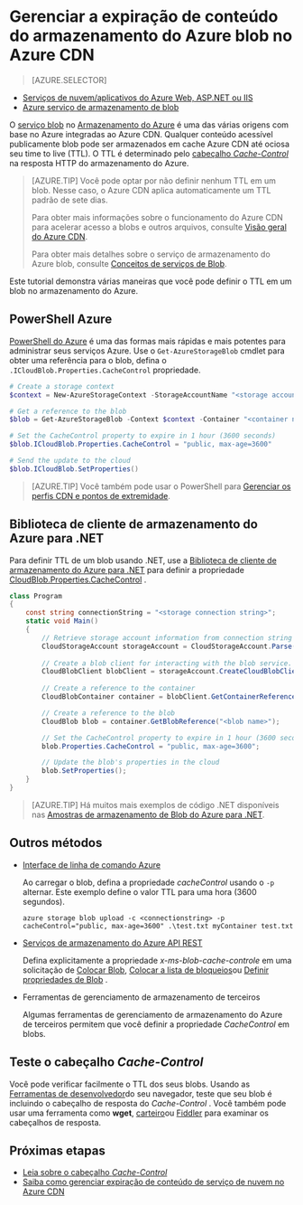 <properties
 pageTitle="Gerenciar a expiração de conteúdo do armazenamento do Azure blob no Azure CDN | Microsoft Azure"
 description="Saiba mais sobre as opções para controlar o tempo de vida para blobs no cache de CDN do Azure."
 services="cdn"
 documentationCenter=""
 authors="camsoper"
 manager="erikre"
 editor=""/>
<tags
 ms.service="cdn"
 ms.workload="media"
 ms.tgt_pltfrm="na"
 ms.devlang="multiple"
 ms.topic="article"
 ms.date="09/15/2016"
 ms.author="casoper"/>


# <a name="manage-expiration-of-azure-storage-blob-content-in-azure-cdn"></a>Gerenciar a expiração de conteúdo do armazenamento do Azure blob no Azure CDN

> [AZURE.SELECTOR]
- [Serviços de nuvem/aplicativos do Azure Web, ASP.NET ou IIS](cdn-manage-expiration-of-cloud-service-content.md)
- [Azure serviço de armazenamento de blob](cdn-manage-expiration-of-blob-content.md)

O [serviço blob](../storage/storage-introduction.md#blob-storage) no [Armazenamento do Azure](../storage/storage-introduction.md) é uma das várias origens com base no Azure integradas ao Azure CDN.  Qualquer conteúdo acessível publicamente blob pode ser armazenados em cache Azure CDN até ociosa seu time to live (TTL).  O TTL é determinado pelo [cabeçalho *Cache-Control* ](http://www.w3.org/Protocols/rfc2616/rfc2616-sec14.html#sec14.9) na resposta HTTP do armazenamento do Azure.

>[AZURE.TIP] Você pode optar por não definir nenhum TTL em um blob.  Nesse caso, o Azure CDN aplica automaticamente um TTL padrão de sete dias.
>
>Para obter mais informações sobre o funcionamento do Azure CDN para acelerar acesso a blobs e outros arquivos, consulte [Visão geral do Azure CDN](./cdn-overview.md).
>
>Para obter mais detalhes sobre o serviço de armazenamento do Azure blob, consulte [Conceitos de serviços de Blob](https://msdn.microsoft.com/library/dd179376.aspx). 

Este tutorial demonstra várias maneiras que você pode definir o TTL em um blob no armazenamento do Azure.  

## <a name="azure-powershell"></a>PowerShell Azure

[PowerShell do Azure](../powershell-install-configure.md) é uma das formas mais rápidas e mais potentes para administrar seus serviços Azure.  Use o `Get-AzureStorageBlob` cmdlet para obter uma referência para o blob, defina o `.ICloudBlob.Properties.CacheControl` propriedade. 

```powershell
# Create a storage context
$context = New-AzureStorageContext -StorageAccountName "<storage account name>" -StorageAccountKey "<storage account key>"

# Get a reference to the blob
$blob = Get-AzureStorageBlob -Context $context -Container "<container name>" -Blob "<blob name>"

# Set the CacheControl property to expire in 1 hour (3600 seconds)
$blob.ICloudBlob.Properties.CacheControl = "public, max-age=3600"

# Send the update to the cloud
$blob.ICloudBlob.SetProperties()
```

>[AZURE.TIP] Você também pode usar o PowerShell para [Gerenciar os perfis CDN e pontos de extremidade](./cdn-manage-powershell.md).

## <a name="azure-storage-client-library-for-net"></a>Biblioteca de cliente de armazenamento do Azure para .NET

Para definir TTL de um blob usando .NET, use a [Biblioteca de cliente de armazenamento do Azure para .NET](../storage/storage-dotnet-how-to-use-blobs.md) para definir a propriedade [CloudBlob.Properties.CacheControl](https://msdn.microsoft.com/library/microsoft.windowsazure.storage.blob.blobproperties.cachecontrol.aspx) .

```csharp
class Program
{
    const string connectionString = "<storage connection string>";
    static void Main()
    {
        // Retrieve storage account information from connection string
        CloudStorageAccount storageAccount = CloudStorageAccount.Parse(connectionString);
        
        // Create a blob client for interacting with the blob service.
        CloudBlobClient blobClient = storageAccount.CreateCloudBlobClient();
        
        // Create a reference to the container
        CloudBlobContainer container = blobClient.GetContainerReference("<container name>");

        // Create a reference to the blob
        CloudBlob blob = container.GetBlobReference("<blob name>");

        // Set the CacheControl property to expire in 1 hour (3600 seconds)
        blob.Properties.CacheControl = "public, max-age=3600";

        // Update the blob's properties in the cloud
        blob.SetProperties();
    }
}
```

>[AZURE.TIP] Há muitos mais exemplos de código .NET disponíveis nas [Amostras de armazenamento de Blob do Azure para .NET](https://azure.microsoft.com/documentation/samples/storage-blob-dotnet-getting-started/).

## <a name="other-methods"></a>Outros métodos

- [Interface de linha de comando Azure](../xplat-cli-install.md)

    Ao carregar o blob, defina a propriedade *cacheControl* usando o `-p` alternar.  Este exemplo define o valor TTL para uma hora (3600 segundos).

    ```text
    azure storage blob upload -c <connectionstring> -p cacheControl="public, max-age=3600" .\test.txt myContainer test.txt
    ```

- [Serviços de armazenamento do Azure API REST](https://msdn.microsoft.com/library/azure/dd179355.aspx)

    Defina explicitamente a propriedade *x-ms-blob-cache-controle* em uma solicitação de [Colocar Blob](https://msdn.microsoft.com/en-us/library/azure/dd179451.aspx), [Colocar a lista de bloqueios](https://msdn.microsoft.com/en-us/library/azure/dd179467.aspx)ou [Definir propriedades de Blob](https://msdn.microsoft.com/library/azure/ee691966.aspx) .

- Ferramentas de gerenciamento de armazenamento de terceiros

    Algumas ferramentas de gerenciamento de armazenamento do Azure de terceiros permitem que você definir a propriedade *CacheControl* em blobs. 

## <a name="testing-the-cache-control-header"></a>Teste o cabeçalho *Cache-Control*

Você pode verificar facilmente o TTL dos seus blobs.  Usando as [Ferramentas de desenvolvedor](https://developer.microsoft.com/microsoft-edge/platform/documentation/f12-devtools-guide/)do seu navegador, teste que seu blob é incluindo o cabeçalho de resposta do *Cache-Control* .  Você também pode usar uma ferramenta como **wget**, [carteiro](https://www.getpostman.com/)ou [Fiddler](http://www.telerik.com/fiddler) para examinar os cabeçalhos de resposta.

## <a name="next-steps"></a>Próximas etapas

- [Leia sobre o cabeçalho *Cache-Control*](http://www.w3.org/Protocols/rfc2616/rfc2616-sec14.html#sec14.9)
- [Saiba como gerenciar expiração de conteúdo de serviço de nuvem no Azure CDN](./cdn-manage-expiration-of-cloud-service-content.md)

